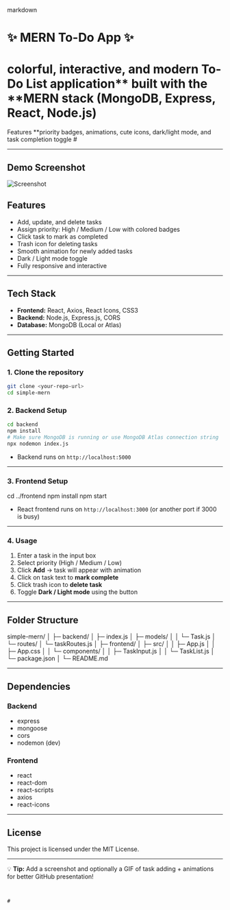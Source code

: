 


markdown
# ✨ MERN To-Do App ✨

# colorful, interactive, and modern To-Do List application** built with the **MERN stack (MongoDB, Express, React, Node.js)
Features **priority badges, animations, cute icons, dark/light mode, and task completion toggle #

---

## **Demo Screenshot**

![Screenshot](screenshot.png)  



## **Features**

- Add, update, and delete tasks  
- Assign priority: High / Medium / Low with colored badges  
- Click task to mark as completed  
- Trash icon for deleting tasks  
- Smooth animation for newly added tasks  
- Dark / Light mode toggle  
- Fully responsive and interactive  

---

## **Tech Stack**

- **Frontend:** React, Axios, React Icons, CSS3  
- **Backend:** Node.js, Express.js, CORS  
- **Database:** MongoDB (Local or Atlas)  

---

## **Getting Started**

### **1. Clone the repository**

```bash
git clone <your-repo-url>
cd simple-mern
````

### **2. Backend Setup**

```bash
cd backend
npm install
# Make sure MongoDB is running or use MongoDB Atlas connection string
npx nodemon index.js
```

* Backend runs on `http://localhost:5000`

---

### **3. Frontend Setup**


cd ../frontend
npm install
npm start


* React frontend runs on `http://localhost:3000` (or another port if 3000 is busy)

---

### **4. Usage**

1. Enter a task in the input box
2. Select priority (High / Medium / Low)
3. Click **Add** → task will appear with animation
4. Click on task text to **mark complete**
5. Click trash icon to **delete task**
6. Toggle **Dark / Light mode** using the button

---

## **Folder Structure**

simple-mern/
│
├─ backend/
│   ├─ index.js
│   ├─ models/
│   │   └─ Task.js
│   └─ routes/
│       └─ taskRoutes.js
│
├─ frontend/
│   ├─ src/
│   │   ├─ App.js
│   │   ├─ App.css
│   │   └─ components/
│   │       ├─ TaskInput.js
│   │       └─ TaskList.js
│   └─ package.json
│
└─ README.md

---

## **Dependencies**

### Backend

* express
* mongoose
* cors
* nodemon (dev)

### Frontend

* react
* react-dom
* react-scripts
* axios
* react-icons

---

## **License**

This project is licensed under the MIT License.

---

💡 **Tip:** Add a screenshot and optionally a GIF of task adding + animations for better GitHub presentation!

```


#

